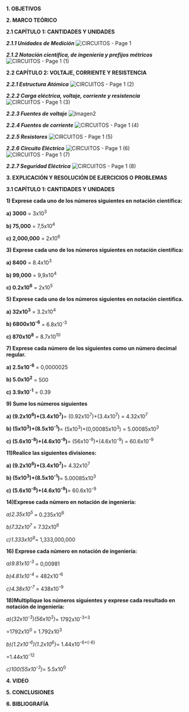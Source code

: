 
**1. OBJETIVOS**

**2. MARCO TEÓRICO**

**2.1 CAPÍTULO 1: CANTIDADES Y UNIDADES**

***2.1.1 Unidades de Medición***
![CIRCUITOS - Page 1](https://user-images.githubusercontent.com/116696484/200969521-c2fe2ea2-72f9-4da2-a92a-3fb92070078d.jpeg)

***2.1.2 Notación científica, de ingeniería y prefijos métricos*** 
![CIRCUITOS - Page 1 (1)](https://user-images.githubusercontent.com/116696484/200969526-7fca5b22-1e2d-4a36-8248-b8480f3d9b8a.jpeg)

**2.2 CAPÍTULO 2: VOLTAJE, CORRIENTE Y RESISTENCIA**

***2.2.1 Estructura Atómica***
![CIRCUITOS - Page 1 (2)](https://user-images.githubusercontent.com/116696484/200969539-05f1fa95-f34c-4532-88b6-58df8613059f.jpeg)


***2.2.2 Carga eléctrica, voltaje, corriente y resistencia***
![CIRCUITOS - Page 1 (3)](https://user-images.githubusercontent.com/116696484/200969557-30075cc0-76a6-47b1-9ec1-fc0f4ba8ab43.jpeg)


***2.2.3 Fuentes de voltaje***
![Imagen2](https://user-images.githubusercontent.com/116696484/200969714-d17ceb52-9ad0-4b4e-91c6-d7e9eb0d7455.png)

***2.2.4 Fuentes de corriente***
![CIRCUITOS - Page 1 (4)](https://user-images.githubusercontent.com/116696484/200969579-93229c30-2cb1-4f8c-9ece-3f43e59ea3bd.jpeg)


***2.2.5 Resistores***
![CIRCUITOS - Page 1 (5)](https://user-images.githubusercontent.com/116696484/200970052-c1925b40-9279-4c31-aa3c-c5fd04653770.jpeg)

***2.2.6 Circuito Eléctrico***
![CIRCUITOS - Page 1 (6)](https://user-images.githubusercontent.com/116696484/200969593-cb01f710-fd81-44d9-bace-46fd4eb71039.jpeg)
![CIRCUITOS - Page 1 (7)](https://user-images.githubusercontent.com/116696484/200969633-5cbb9c43-b306-41fa-b421-56af704ba5c8.jpeg)

***2.2.7 Seguridad Eléctrica***
![CIRCUITOS - Page 1 (8)](https://user-images.githubusercontent.com/116696484/200969673-b7d8e96b-8ad9-45e9-aa99-c94e2a6a89fc.jpeg)

**3. EXPLICACIÓN Y RESOLUCIÓN DE EJERCICIOS O PROBLEMAS**

**3.1 CAPÍTULO 1: CANTIDADES Y UNIDADES**

**1) Exprese cada uno de los números siguientes en notación científica:**

**a) 3000** = 3x10<sup>3
 
**b) 75,000** = 7,5x10<sup>4
 
**c) 2,000,000** = 2x10<sup>6
 
 **3) Exprese cada uno de los números siguientes en notación científica:** 

**a) 8400** = 8.4x10<sup>3
 
**b) 99,000** = 9,9x10<sup>4
 
**c) 0.2x10<sup>6** = 2x10<sup>5

**5) Exprese cada uno de los números siguientes en notación científica.**
 
**a) 32x10<sup>3** = 3.2x10<sup>4
 
**b) 6800x10<sup>-6** = 6.8x10<sup>-3
 
**c) 870x10<sup>8** = 8.7x10<sup>10
 
 **7) Exprese cada número de los siguientes como un número decimal regular.**
 
**a) 2.5x10<sup>-6** = 0,0000025
 
**b) 5.0x10<sup>2** = 500
 
**c) 3.9x10<sup>-1** = 0.39
 
 **9) Sume los números siguientes**
 
 **a) (9.2x10<sup>6</sup>)+(3.4x10<sup>7</sup>)**= (0.92x10<sup>7</sup>)+(3.4x10<sup>7</sup>) = 4.32x10<sup>7
 
 **b) (5x10<sup>3</sup>)+(8.5x10<sup>-1</sup>)**= (5x10<sup>3</sup>)+(0,00085x10<sup>3</sup>) = 5.00085x10<sup>3 
 
 **c) (5.6x10<sup>-8</sup>)+(4.6x10<sup>-9</sup>)**= (56x10<sup>-9</sup>)+(4.6x10<sup>-9</sup>) = 60.6x10<sup>-9
 
 **11)Realice las siguientes divisiones:**
 
 **a) (9.2x10<sup>6</sup>)+(3.4x10<sup>7</sup>)**= 4.32x10<sup>7
 
 **b) (5x10<sup>3</sup>)+(8.5x10<sup>-1</sup>)**= 5.00085x10<sup>3 
 
 **c) (5.6x10<sup>-8</sup>)+(4.6x10<sup>-9</sup>)**= 60.6x10<sup>-9
 
 **14)Exprese cada número en notación de ingeniería:**
 
 *a)2.35x10<sup>5 </sub>*= 0.235x10<sup>6
 
 *b)7.32x10<sup>7 </sub>*= 7.32x10<sup>6
 
 *c)1.333x10<sup>9</sub>*= 1,333,000,000
 
 **16) Exprese cada número en notación de ingeniería:** 
 
 *a)9.81x10<sup>-3 </sub>*= 0,00981
 
 *b)4.81x10<sup>-4 </sub>*= 482x10<sup>-6
 
 *c)4.38x10<sup>-7 </sub>*= 438x10<sup>-9
 
 **18)Multiplique los números siguientes y exprese cada resultado en notación de ingeniería:**
 
 *a)(32x10<sup>-3</sup>)(56x10<sup>3</sup>)*= 1792x10<sup>-3+3 </sup>
 
 =1792x10<sup>0 </sup>= 1.792x10<sup>3
 
 *b)(1.2x10<sup>-6</sup>)(1.2x10<sup>6</sup>)*= 1.44x10<sup>-6+(-6) </sup>
 
 =1.44x10<sup>-12
 
 *c)100(55x10<sup>-3</sup>)*= 5.5x10<sup>0 </sup>


**4. VIDEO**

**5. CONCLUSIONES**

**6. BIBLIOGRAFÍA**
